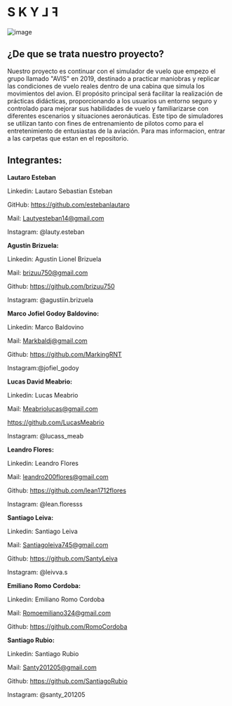 # S  K  Y  ⅃  ꟻ

![image](https://github.com/user-attachments/assets/a711fab6-926c-4d62-a9e5-471cc4629ebf)

## ¿De que se trata nuestro proyecto?

Nuestro proyecto es continuar con el simulador de vuelo que empezo el grupo llamado "AVIS" en 2019, destinado a practicar maniobras y replicar las condiciones de vuelo reales dentro de una cabina que simula los movimientos del avion. El propósito principal será facilitar la realización de prácticas didácticas, proporcionando a los usuarios un entorno seguro y controlado para mejorar sus habilidades de vuelo y familiarizarse con diferentes escenarios y situaciones aeronáuticas. Este tipo de simuladores se utilizan tanto con fines de entrenamiento de pilotos como para el entretenimiento de entusiastas de la aviación. Para mas informacion, entrar a las carpetas que estan en el repositorio.


## Integrantes:

**Lautaro Esteban**


Linkedin: Lautaro Sebastian Esteban

GitHub: https://github.com/estebanlautaro

Mail: Lautyesteban14@gmail.com 

Instagram: @lauty.esteban


**Agustin Brizuela:**


Linkedin: Agustin Lionel Brizuela 

Mail: brizuu750@gmail.com 

Github: https://github.com/brizuu750

Instagram: @agustiin.brizuela 


**Marco Jofiel Godoy Baldovino:**


Linkedin: Marco Baldovino 

Mail: Markbaldj@gmail.com 

Github: https://github.com/MarkingRNT

Instagram:@jofiel_godoy 


**Lucas David Meabrio:**


Linkedin: Lucas Meabrio

Mail: Meabriolucas@gmail.com

https://github.com/LucasMeabrio

Instagram: @lucass_meab


**Leandro Flores:**


Linkedin: Leandro Flores 

Mail: leandro200flores@gmail.com

Github: https://github.com/lean1712flores

Instagram: @lean.floresss


**Santiago Leiva:**


Linkedin: Santiago Leiva

Mail: Santiagoleiva745@gmail.com 

Github: https://github.com/SantyLeiva

Instagram: @leivva.s

**Emiliano Romo Cordoba:**


Linkedin: Emiliano Romo Cordoba 

Mail: Romoemiliano324@gmail.com

Github: https://github.com/RomoCordoba


**Santiago Rubio:**


Linkedin: Santiago Rubio

Mail: Santy201205@gmail.com

Github: https://github.com/SantiagoRubio

Instagram: @santy_201205

